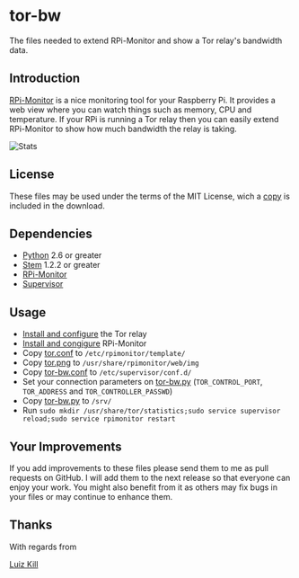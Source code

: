 tor-bw
======

The files needed to extend RPi-Monitor and show a Tor relay's bandwidth data.


## Introduction ##

[RPi-Monitor](http://rpi-experiences.blogspot.com.br/p/rpi-monitor.html) is a nice monitoring tool for your Raspberry Pi. It provides a web view where you can watch things such as memory, CPU and temperature. If your RPi is running a Tor relay then you can easily extend RPi-Monitor to show how much bandwidth the relay is taking.

![Stats](https://raw.githubusercontent.com/lzkill/tor-bw/master/stats.jpg)


## License ##

These files may be used under the terms of the MIT License, wich a [copy](LICENSE) is included in the download.


## Dependencies ##

- [Python](https://www.python.org) 2.6 or greater
- [Stem](https://stem.torproject.org) 1.2.2 or greater
- [RPi-Monitor](http://rpi-experiences.blogspot.com.br/p/rpi-monitor.html)
- [Supervisor](http://supervisord.org)

## Usage ##

- [Install and configure](https://www.torproject.org/docs/tor-relay-debian.html.en) the Tor relay
- [Install and congigure](http://rpi-experiences.blogspot.fr/p/rpi-monitor-installation.html) RPi-Monitor
- Copy [tor.conf](tor.conf) to `/etc/rpimonitor/template/`
- Copy [tor.png](tor.png) to `/usr/share/rpimonitor/web/img`
- Copy [tor-bw.conf](tor-bw.conf) to `/etc/supervisor/conf.d/`
- Set your connection parameters on [tor-bw.py](tor-bw.py) (`TOR_CONTROL_PORT`, `TOR_ADDRESS` and `TOR_CONTROLLER_PASSWD`)
- Copy [tor-bw.py](tor-bw.py) to `/srv/`  
- Run `sudo mkdir /usr/share/tor/statistics;sudo service supervisor reload;sudo service rpimonitor restart`

## Your Improvements ##

If you add improvements to these files please send them to me as pull requests on GitHub. I will add them to the next release so that everyone can enjoy your work. You might also benefit from it as others may fix bugs in your files or may continue to enhance them.

## Thanks ##

With regards from

[Luiz Kill](mailto:me@lzkill.com)


